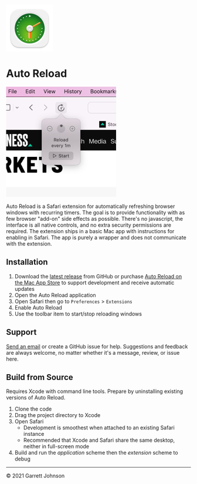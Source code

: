 <img src="https://github.com/garrettrayj/auto-reload/raw/master/AutoReload/Assets.xcassets/AppIcon.appiconset/icon_128x128@2x.png" height="128" width="128" alt="Auto Reload Icon" />

Auto Reload
===========

<img src="https://github.com/garrettrayj/auto-reload/raw/master/AutoReload/Assets.xcassets/AppPanel3.imageset/get.started.3@2x.png" height="300" width="300" alt="Auto Reload Thumbnail" />

Auto Reload is a Safari extension for automatically refreshing browser windows with recurring timers. The goal is to provide functionality with as few browser "add-on" side effects as possible. There's no javascript, the interface is all native controls, and no extra security permissions are required. The extension ships in a basic Mac app with instructions for enabling in Safari. The app is purely a wrapper and does not communicate with the extension.


Installation
------------

1. Download the [latest release](https://github.com/garrettrayj/auto-reload/releases/latest) from GitHub or purchase [Auto Reload on the Mac App Store](https://apps.apple.com/us/app/auto-reload/id1437349439) to support development and receive automatic updates
2. Open the Auto Reload application
3. Open Safari then go to `Preferences` > `Extensions`
4. Enable Auto Reload
5. Use the toolbar item to start/stop reloading windows


Support
-------

[Send an email](mailto:garrett@devsci.net) or create a GitHub issue for help. Suggestions and feedback are always welcome, no matter whether it's a message, review, or issue here.


Build from Source
-----------------

Requires Xcode with command line tools. Prepare by uninstalling existing versions of Auto Reload.

1. Clone the code
2. Drag the project directory to Xcode
3. Open Safari
    * Development is smoothest when attached to an existing Safari instance
    * Recommended that Xcode and Safari share the same desktop, neither in full-screen mode
4. Build and run the _application_ scheme then the _extension_ scheme to debug

---------------------------
&copy; 2021 Garrett Johnson
